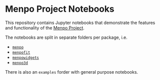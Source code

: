 Menpo Project Notebooks
=======================
This repository contains Jupyter notebooks that demonstrate the features and functionality of the [Menpo Project](http://www.menpo.org/).

The notebooks are split in separate folders per package, i.e.

* [`menpo`](https://github.com/menpo/menpo)
* [`menpofit`](https://github.com/menpo/menpofit)
* [`menpowidgets`](https://github.com/menpo/menpowidgets)
* [`menpo3d`](https://github.com/menpo/menpo3d)

There is also an `examples` forder with general purpose notebooks.
